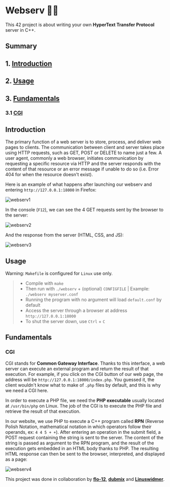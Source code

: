 # Webserv 🏄‍♂️

This 42 project is about writing your own **HyperText Transfer Protocol** server in C++.

## Summary

## 1. [Introduction](#Introduction)
## 2. [Usage](#Usage)
## 3. [Fundamentals](#Fundamentals)
  ### 3.1 [CGI](#CGI)

## Introduction

The primary function of a web server is to store, process, and deliver web pages to clients. The communication between client and server takes place using HTTP requests, such as GET, POST or DELETE to name just a few.
A user agent, commonly a web browser, initiates communication by requesting a specific resource via HTTP and the server responds with the content of that resource or an error message if unable to do so (i.e. Error 404 for when the resource doesn't exist).

Here is an example of what happens after launching our webserv and entering `http://127.0.0.1:18000` in Firefox:

![webserv1](https://github.com/flo-12/webserv/assets/104844198/9c1f68dc-f9a8-4955-9091-52c420f6d52d)

In the console (`F12`), we can see the 4 GET requests sent by the browser to the server:

![webserv2](https://github.com/flo-12/webserv/assets/104844198/814d6989-2e4b-4a12-9464-1e3519c83e6a)

And the response from the server (HTML, CSS, and JS):

![webserv3](https://github.com/flo-12/webserv/assets/104844198/ed59562e-44a0-4e07-b209-092bb264ed82)

## Usage

Warning: `Makefile` is configured for `Linux` use only.

> - Compile with `make`
> - Then run with `./webserv` + (optional) `CONFIGFILE` | Example: `./webserv myserver.conf`
> - Running the program with no argument will load `default.conf` by default
> - Access the server through a browser at address `http://127.0.0.1:18000`
> - To shut the server down, use `Ctrl` + `C`

## Fundamentals

### CGI

CGI stands for **Common Gateway Interface**. Thanks to this interface, a web server can execute an external
program and return the result of that execution. For example, if you click on the CGI button of our web page,
the address will be `http://127.0.0.1:18000/index.php`. You guessed it, the client wouldn't know what to make of
`.php` files by default, and this is why we need a CGI here.

In order to execute a PHP file, we need the **PHP executable** usually located at `/usr/bin/php` on Linux.
The job of the CGI is to execute the PHP file and retrieve the result of that execution. 

In our website, we use PHP to execute a C++ program called **RPN** (Reverse Polish Notation, mathematical notation
in which operators follow their operands, ex: `4 4 5 + +`). After entering an operation in the submit field, a POST
request containing the string is sent to the server. The content of the string is passed as argument to the RPN
program, and the result of the execution gets embedded in an HTML body thanks to PHP. The resulting HTML response
can then be sent to the browser, interpreted, and displayed as a page:

![webserv4](https://github.com/flo-12/webserv/assets/104844198/cfabf106-b79e-4483-a1a4-f3342aba379c)

This project was done in collaboration by **[flo-12](https://github.com/flo-12)**, **[dubmix](https://github.com/dubmix)** and **[Linuswidmer](https://github.com/Linuswidmer)**.











